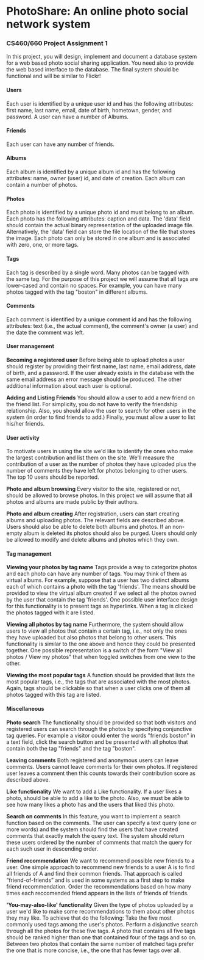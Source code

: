 # PhotoShare: An online photo social network system
### CS460/660 Project Assignment 1

In this project, you will design, implement and document a database system for a web based photo social sharing application. You need also to provide the web based interface to the database. The final system should be functional and will be similar to Flickr!

#### Users
Each user is identified by a unique user id and has the following attributes: first name, last name, email, date of birth, hometown, gender, and password. A user can have a number of Albums.
#### Friends
Each user can have any number of friends. 
#### Albums
Each album is identified by a unique album id and has the following attributes: name, owner (user) id, and date of creation. Each album can contain a number of photos. 
#### Photos
Each photo is identified by a unique photo id and must belong to an album. Each photo has the following attributes: caption and data. The 'data' field should contain the actual binary representation of the uploaded image file. Alternatively, the 'data' field can store the file location of the file that stores the image. Each photo can only be stored in one album and is associated with zero, one, or more tags. 
#### Tags
Each tag is described by a single word. Many photos can be tagged with the same tag. For the purpose of this project we will assume that all tags are lower-cased and contain no spaces. For example, you can have many photos tagged with the tag "boston" in different albums.
#### Comments
Each comment is identified by a unique comment id and has the following attributes: text (i.e., the actual comment), the comment's owner (a user) and the date the comment was left. 

#### User management
**Becoming a registered user**
Before being able to upload photos a user should register by providing their first name, last name, email address, date of birth, and a password. If the user already exists in the database with the same email address an error message should be produced. The other additional information about each user is optional.

**Adding and Listing Friends**
You should allow a user to add a new friend on the friend list. For simplicity, you do not have to verify the friendship relationship. Also, you should allow the user to search for other users in the system (in order to find friends to add.) Finally, you must allow a user to list his/her friends.

#### User activity
To motivate users in using the site we'd like to identify the ones who make the largest contribution and list them on the site. We'll measure the contribution of a user as the number of photos they have uploaded plus the number of comments they have left for photos belonging to other users. The top 10 users should be reported. 

**Photo and album browsing**
Every visitor to the site, registered or not, should be allowed to browse photos. In this project we will assume that all photos and albums are made public by their authors. 

**Photo and album creating**
After registration, users can start creating albums and uploading photos. The relevant fields are described above. Users should also be able to delete both albums and photos. If an non-empty album is deleted its photos should also be purged. Users should only be allowed to modify and delete albums and photos which they own. 

#### Tag management
**Viewing your photos by tag name**
Tags provide a way to categorize photos and each photo can have any number of tags. You may think of them as virtual albums. For example, suppose that a user has two distinct albums each of which contains a photo with the tag 'friends'. The means should be provided to view the virtual album created if we select all the photos owned by the user that contain the tag 'friends'. One possible user interface design for this functionality is to present tags as hyperlinks. When a tag is clicked the photos tagged with it are listed. 

**Viewing all photos by tag name**
Furthermore, the system should allow users to view all photos that contain a certain tag, i.e., not only the ones they have uploaded but also photos that belong to other users. This functionality is similar to the one above and hence they could be presented together. One possible representation is a switch of the form "View all photos / View my photos" that when toggled switches from one view to the other. 

**Viewing the most popular tags**
A function should be provided that lists the most popular tags, i.e., the tags that are associated with the most photos. Again, tags should be clickable so that when a user clicks one of them all photos tagged with this tag are listed. 

#### Miscellaneous
**Photo search**
The functionality should be provided so that both visitors and registered users can search through the photos by specifying conjunctive tag queries. For example a visitor could enter the words "friends boston" in a text field, click the search button and be presented with all photos that contain both the tag "friends" and the tag "boston". 

**Leaving comments**
Both registered and anonymous users can leave comments. Users cannot leave comments for their own photos. If registered user leaves a comment then this counts towards their contribution score as described above. 

**Like functionality**
We want to add a Like functionality. If a user likes a photo, should be able to add a like to the photo. Also, we must be able to see how many likes a photo has and the users that liked this photo. 

**Search on comments**
In this feature, you want to implement a search function based on the comments. The user can specify a text query (one or more words) and the system should find the users that have created comments  that exactly match the query text. The system should return these users ordered by the number of comments that match the query for each such user in descending order. 

**Friend recommendation**
We want to recommend possible new friends to a user. One simple approach to recommend new friends to a user A is to find all friends of A and find their common friends. That approach is called “friend-of-friends” and is used in some systems as a first step to make friend recommendation.  Order the recommendations based on how many times each reccomended friend appears in the lists of friends of friends.

**'You-may-also-like' functionality**
Given the type of photos uploaded by a user we'd like to make some recommendations to them about other photos they may like. To achieve that do the following: Take the five most commonly used tags among the user's photos. Perform a disjunctive search through all the photos for these five tags. A photo that contains all five tags should be ranked higher than one that contained four of the tags and so on. Between two photos that contain the same number of matched tags prefer the one that is more concise, i.e., the one that has fewer tags over all. 
